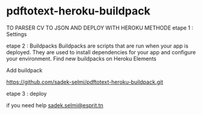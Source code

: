 # pdftotext-heroku-buildpack

TO PARSER CV TO JSON AND DEPLOY WITH HEROKU METHODE 
etape 1 : 
Settings 

etape 2 : 
Buildpacks
Buildpacks are scripts that are run when your app is deployed. They are used to install dependencies for your app and configure your environment. Find new buildpacks on Heroku Elements


Add buildpack


https://github.com/sadek-selmi/pdftotext-heroku-buildpack.git


etape 3 : 
deploy 

if you need help 
sadek.selmi@esprit.tn
